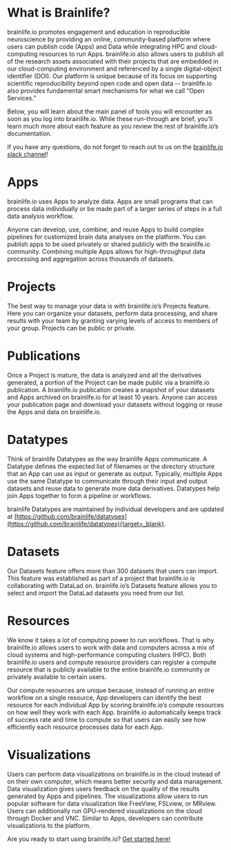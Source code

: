 <style> #disqus_thread, #__comments { display: none } </style>

# What is Brainlife?

brainlife.io promotes engagement and education in reproducible neuroscience by providing an online, community-based platform where users can publish code (Apps) and Data while integrating HPC and cloud-computing resources to run Apps. brainlife.io also allows users to publish all of the research assets associated with their projects that are embedded in our cloud-computing environment and referenced by a single digital-object identifier (DOI). Our platform is unique because of its focus on supporting scientific reproducibility beyond open code and open data -- brainlife.io also provides fundamental smart mechanisms for what we call “Open Services.”

Below, you will learn about the main panel of tools you will encounter as soon as you log into brainlife.io. While these run-through are brief, you’ll learn much more about each feature as you review the rest of brainlife.io’s documentation.

If you have any questions, do not forget to reach out to us on the [brainlife.io slack channel](/docs/contact/)!

# Apps

brainlife.io uses Apps to analyze data. Apps are small programs that can process data individually or be made part of a larger series of steps in a full data analysis workflow.

Anyone can develop, use, combine, and reuse Apps to build complex pipelines for customized brain data analyses on the platform. You can publish apps to be used privately or shared publicly with the brainlife.io community. Combining multiple Apps allows for high-throughput data processing and aggregation across thousands of datasets.

# Projects

The best way to manage your data is with brainlife.io’s Projects feature. Here you can organize your datasets, perform data processing, and share results with your team by granting varying levels of access to members of your group. Projects can be public or private.

# Publications 

Once a Project is mature, the data is analyzed and all the derivatives generated, a portion of the Project can be made public via a brainlife.io publication. A brainlife.io publication creates a snapshot of your datasets and Apps archived on brainlife.io for at least 10 years. Anyone can access your publication page and download your datasets without logging or reuse the Apps and data on brainlife.io.

# Datatypes

Think of brainlife Datatypes as the way brainlife Apps communicate. A Datatype defines the expected list of filenames or the directory structure that an App can use as input or generate as output. Typically, multiple Apps use the same Datatype to communicate through their input and output datasets and reuse data to generate more data derivatives. Datatypes help join Apps together to form a pipeline or workflows.

brainlife Datatypes are maintained by individual developers and are updated at [https://github.com/brainlife/datatypes](https://github.com/brainlife/datatypes){target=_blank}.

# Datasets

Our Datasets feature offers more than 300 datasets that users can import. This feature was established as part of a project that brainlife.io is collaborating with DataLad on. brainlife.io’s Datasets feature allows you to select and import the DataLad datasets you need from our list.

# Resources

We know it takes a lot of computing power to run workflows. That is why brainlife.io allows users to work with data and computers across a mix of cloud systems and high-performance computing clusters (HPC). Both brainlife.io users and compute resource providers can register a compute resource that is publicly available to the entire brainlife.io community or privately available to certain users. 

Our compute resources are unique because, instead of running an entire workflow on a single resource, App developers can identify the best resource for each individual App by scoring brainlife.io’s compute resources on how well they work with each App. brainlife.io automatically keeps track of success rate and time to compute so that users can easily see how efficiently each resource processes data for each App.

# Visualizations

Users can perform data visualizations on brainlife.io in the cloud instead of on their own computer, which means better security and data management. Data visualization gives users feedback on the quality of the results generated by Apps and pipelines. The visualizations allow users to run popular software for data visualization like FreeView, FSLview,  or MRview. Users can additionally run GPU-rendered visualizations on the cloud through Docker and VNC. Similar to Apps, developers can contribute visualizations to the platform.

Are you ready to start using brainlife.io? [Get started here!](/docs/user/started/)


